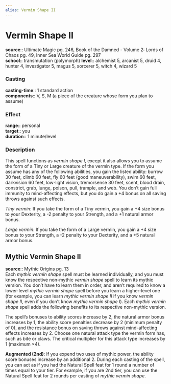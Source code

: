 ```yaml
---
alias: Vermin Shape II
---
```


# Vermin Shape II 

**source**:: Ultimate Magic pg. 246, Book of the Damned - Volume 2: Lords of Chaos pg. 49, Inner Sea World Guide pg. 297  
**school**:: transmutation (polymorph)
**level**:: alchemist 5, arcanist 5, druid 4, hunter 4, investigator 5, magus 5, sorcerer 5, witch 4, wizard 5

### Casting 

**casting-time**:: 1 standard action  
**components**:: V, S, M (a piece of the creature whose form you plan to assume)

### Effect 

**range**:: personal  
**target**:: you  
**duration**:: 1 minute/level

### Description 

This spell functions as *vermin shape I*, except it also allows you to assume the form of a Tiny or Large creature of the vermin type. If the form you assume has any of the following abilities, you gain the listed ability: burrow 30 feet, climb 60 feet, fly 60 feet (good maneuverability), swim 60 feet, darkvision 60 feet, low-light vision, tremorsense 30 feet, scent, blood drain, constrict, grab, lunge, poison, pull, trample, and web. You don’t gain full immunity to mind-affecting effects, but you do gain a +4 bonus on all saving throws against such effects.  
  
*Tiny vermin*: If you take the form of a Tiny vermin, you gain a +4 size bonus to your Dexterity, a -2 penalty to your Strength, and a +1 natural armor bonus.  
  
*Large vermin*: If you take the form of a Large vermin, you gain a +4 size bonus to your Strength, a -2 penalty to your Dexterity, and a +5 natural armor bonus.

## Mythic Vermin Shape II 

**source**:: Mythic Origins pg. 13  
Each *mythic vermin shape* spell must be learned individually, and you must know the respective non-mythic *vermin shape* spell to learn its mythic version. You don’t have to learn them in order, and aren’t required to know a lower-level *mythic vermin shape* spell before you learn a higher-level one (for example, you can learn *mythic vermin shape II* if you know *vermin shape II*, even if you don’t know *mythic vermin shape I*). Each *mythic vermin shape* spell adds the following benefits to its respective non-mythic version.  
  
The spell’s bonuses to ability scores increase by 2, the natural armor bonus increases by 1, the ability score penalties decrease by 2 (minimum penalty of 0), and the resistance bonus on saving throws against mind-affecting effects increases by 2. Choose one natural attack type the vermin form has, such as bite or claws. The critical multiplier for this attack type increases by 1 (maximum ×4).  
  
**Augmented (2nd)**: If you expend two uses of mythic power, the ability score bonuses increase by an additional 2. During each casting of the spell, you can act as if you had the Natural Spell feat for 1 round a number of times equal to your tier. For example, if you are 2nd tier, you can use the Natural Spell feat for 2 rounds per casting of *mythic vermin shape*.

